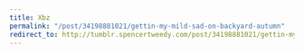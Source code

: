 ```yaml
---
title: Xbz
permalink: "/post/34198881021/gettin-my-mild-sad-on-backyard-autumn"
redirect_to: http://tumblr.spencertweedy.com/post/34198881021/gettin-my-mild-sad-on-backyard-autumn
---
```


